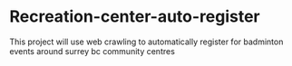 # Recreation-center-auto-register
This project will use web crawling to automatically register for badminton events around surrey bc community centres
